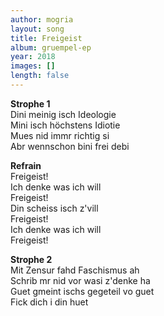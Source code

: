 ```yaml
---
author: mogria
layout: song
title: Freigeist
album: gruempel-ep
year: 2018
images: []
length: false
---
```


**Strophe 1**  
Dini meinig isch Ideologie  
Mini isch höchstens Idiotie  
Mues nid immr richtig si  
Abr wennschon bini frei debi  

**Refrain**  
Freigeist!  
Ich denke was ich will  
Freigeist!  
Din scheiss isch z'vill  
Freigeist!  
Ich denke was ich will  
Freigeist!

**Strophe 2**  
Mit Zensur fahd Faschismus ah  
Schrib mr nid vor wasi z'denke ha  
Guet gmeint ischs gegeteil vo guet  
Fick dich i din huet
